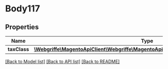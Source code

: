 # Body117

## Properties
Name | Type | Description | Notes
------------ | ------------- | ------------- | -------------
**taxClass** | [**\Webgriffe\MagentoApiClient\Webgriffe\MagentoApiClient\Model\TaxDataTaxClassInterface**](TaxDataTaxClassInterface.md) |  | 

[[Back to Model list]](../README.md#documentation-for-models) [[Back to API list]](../README.md#documentation-for-api-endpoints) [[Back to README]](../README.md)


